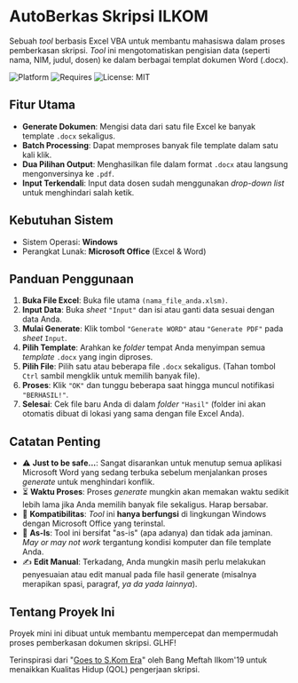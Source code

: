 # AutoBerkas Skripsi ILKOM

Sebuah *tool* berbasis Excel VBA untuk membantu mahasiswa dalam proses pemberkasan skripsi. *Tool* ini mengotomatiskan pengisian data (seperti nama, NIM, judul, dosen) ke dalam berbagai templat dokumen Word (.docx).

![Platform](https://img.shields.io/badge/Platform-Windows%20Only-blue)
![Requires](https://img.shields.io/badge/Requires-MS%20Office-orange)
![License: MIT](https://img.shields.io/badge/License-MIT-yellow.svg)

## Fitur Utama

* **Generate Dokumen**: Mengisi data dari satu file Excel ke banyak template `.docx` sekaligus.
* **Batch Processing**: Dapat memproses banyak file template dalam satu kali klik.
* **Dua Pilihan Output**: Menghasilkan file dalam format `.docx` atau langsung mengonversinya ke `.pdf`.
* **Input Terkendali**: Input data dosen sudah menggunakan *drop-down list* untuk menghindari salah ketik.

## Kebutuhan Sistem

* Sistem Operasi: **Windows**
* Perangkat Lunak: **Microsoft Office** (Excel & Word)

## Panduan Penggunaan

1.  **Buka File Excel**: Buka file utama `(nama_file_anda.xlsm)`.
2.  **Input Data**: Buka *sheet* `"Input"` dan isi atau ganti data sesuai dengan data Anda.
3.  **Mulai Generate**: Klik tombol `"Generate WORD"` atau `"Generate PDF"` pada *sheet* `Input`.
4.  **Pilih Template**: Arahkan ke *folder* tempat Anda menyimpan semua *template* `.docx` yang ingin diproses.
5.  **Pilih File**: Pilih satu atau beberapa file `.docx` sekaligus. (Tahan tombol `Ctrl` sambil mengklik untuk memilih banyak file).
6.  **Proses**: Klik `"OK"` dan tunggu beberapa saat hingga muncul notifikasi `"BERHASIL!"`.
7.  **Selesai**: Cek file baru Anda di dalam *folder* `"Hasil"` (folder ini akan otomatis dibuat di lokasi yang sama dengan file Excel Anda).

## Catatan Penting

* ⚠️ **Just to be safe...**: Sangat disarankan untuk menutup semua aplikasi Microsoft Word yang sedang terbuka sebelum menjalankan proses *generate* untuk menghindari konflik.
* ⏳ **Waktu Proses**: Proses *generate* mungkin akan memakan waktu sedikit lebih lama jika Anda memilih banyak file sekaligus. Harap bersabar.
* 🚫 **Kompatibilitas**: *Tool* ini **hanya berfungsi** di lingkungan Windows dengan Microsoft Office yang terinstal.
* 🔧 **As-Is**: Tool ini bersifat "as-is" (apa adanya) dan tidak ada jaminan. *May or may not work* tergantung kondisi komputer dan file template Anda.
* ✍️ **Edit Manual**: Terkadang, Anda mungkin masih perlu melakukan penyesuaian atau edit manual pada file hasil generate (misalnya merapikan spasi, paragraf, *ya da yada lainnya*).

## Tentang Proyek Ini

Proyek mini ini dibuat untuk membantu mempercepat dan mempermudah proses pemberkasan dokumen skripsi. GLHF!

Terinspirasi dari "[Goes to S.Kom Era](https://meftahmafazy.notion.site/Goes-to-S-Kom-Era-12f7895c4d33438dac0fa5422d3c0762)" oleh Bang Meftah Ilkom'19 untuk menaikkan Kualitas Hidup (QOL) pengerjaan skripsi.

